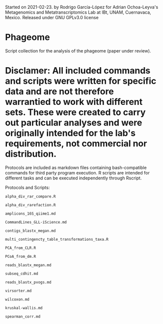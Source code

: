 Started on 2021-02-23.
by Rodrigo García-López for Adrian Ochoa-Leyva's Metagenomics and Metatranscriptomics Lab at IBt, UNAM, Cuernavaca, Mexico.
Released under GNU GPLv3.0 license

# Phageome
Script collection for the analysis of the phageome (paper under review).

# Disclamer: All included commands and scripts were written for specific data and are not therefore warrantied to work with different sets. These were created to carry out particular analyses and were originally intended for the lab's requirements, not commercial nor distribution.

Protocols are included as markdown files containing bash-compatible commands for third party program execution. R scripts are intended for different tasks and can be executed independently through Rscript.

Protocols and Scripts:
  
	alpha_div_rar_compare.R
  
	alpha_div_rarefaction.R
	
	amplicons_16S_qiime1.md
  
	CommandLines_GLL-iScience.md
  
	contigs_blastx_megan.md
  
	multi_contingencty_table_transformations_taxa.R
  
	PCA_from_CLR.R
  
	PCoA_from_dm.R
  
	reads_blastx_megan.md
  
	subseq_cdhit.md
	
	reads_blastx_pvogs.md
	
	virsorter.md
	
	wilcoxon.md
	
	kruskal-wallis.md
	
	spearman_corr.md
